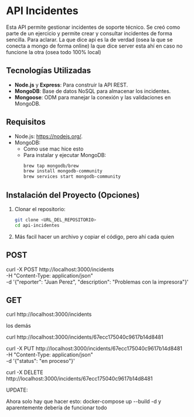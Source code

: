 # API Incidentes

Esta API permite gestionar incidentes de soporte técnico. Se creó como parte de un ejercicio y permite crear y consultar incidentes de forma sencilla. Para aclarar. La que dice api es la de verdad (osea la que se conecta a mongo de forma online) la que dice server esta ahí en caso no funcione la otra (osea todo 100% local)

## Tecnologías Utilizadas

- **Node.js** y **Express**: Para construir la API REST.
- **MongoDB**: Base de datos NoSQL para almacenar los incidentes.
- **Mongoose**: ODM para manejar la conexión y las validaciones en MongoDB.

## Requisitos 

- Node.js: https://nodejs.org/.
- MongoDB:  
  - Como use mac hice esto 
  - Para instalar y ejecutar MongoDB:
    ```bash
    brew tap mongodb/brew
    brew install mongodb-community
    brew services start mongodb-community
    ```

## Instalación del Proyecto (Opciones)

1. Clonar el repositorio:
   ```bash
   git clone <URL_DEL_REPOSITORIO>
   cd api-incidentes
   
2. Más facil hacer un archivo y copiar el código, pero ahí cada quien

   

## POST

curl -X POST http://localhost:3000/incidents \
  -H "Content-Type: application/json" \
  -d '{"reporter": "Juan Perez", "description": "Problemas con la impresora"}'

## GET

curl http://localhost:3000/incidents

los demás

curl http://localhost:3000/incidents/67ecc175040c9617b14d8481

curl -X PUT http://localhost:3000/incidents/67ecc175040c9617b14d8481 \
  -H "Content-Type: application/json" \
  -d '{"status": "en proceso"}'


  curl -X DELETE http://localhost:3000/incidents/67ecc175040c9617b14d8481



UPDATE:

Ahora solo hay que hacer esto: docker-compose up --build -d
y aparentemente debería de funcionar todo




